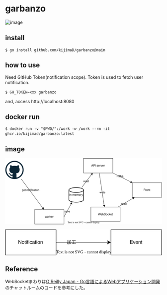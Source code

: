 # garbanzo

![image](https://github.com/kijimaD/garbanzo/assets/11595790/f4843b2c-1ec2-486c-9ce2-f2c5e76cacaf)

## install

```
$ go install github.com/kijimaD/garbanzo@main
```

## how to use

Need GitHub Token(notification scope). Token is used to fetch user notification.

```
$ GH_TOKEN=xxx garbanzo
```

and, access http://localhost:8080

## docker run

```
$ docker run -v "$PWD/":/work -w /work --rm -it ghcr.io/kijimad/garbanzo:latest
```

## image

![image](docs/20230528-structure.drawio.svg)

![image](docs/20230529-store.drawio.svg)

## Reference

WebSocketまわりは[O'Reilly Japan \- Go言語によるWebアプリケーション開発](https://www.oreilly.co.jp/books/9784873117522/)のチャットルームのコードを参考にした。
